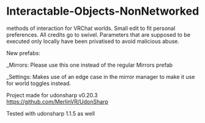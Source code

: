 # Interactable-Objects-NonNetworked
methods of interaction for VRChat worlds. Small edit to fit personal preferences. All credits go to swivel.
Parameters that are supposed to be executed only locally have been privatised to avoid malicious abuse.

New prefabs:

_Mirrors:
Please use this one instead of the regular Mirrors prefab

_Settings:
Makes use of an edge case in the mirror manager to make it use for world toggles instead.



Project made for udonsharp v0.20.3 https://github.com/MerlinVR/UdonSharp

Tested with udonsharp 1.1.5 as well

